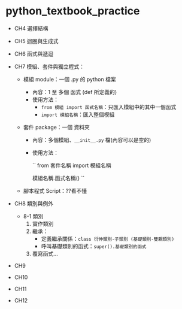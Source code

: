 # python_textbook_practice

- CH4 選擇結構
- CH5 迴圈與生成式
- CH6 函式與遞迴
- CH7 模組、套件與獨立程式：
	
	* 模組 module：一個 .py 的 python 檔案

		- 內容：1 至 多個 函式 (def 所定義的)
		- 使用方法：
			* `from 模組 import 函式名稱`：只匯入模組中的其中一個函式
			* `import 模組名稱`：匯入整個模組
					
	* 套件 package：一個 資料夾
		- 內容：多個模組、`__init__.py` 檔(內容可以是空的)
		- 使用方法：
		
			``
			from 套件名稱 import 模組名稱
		
			模組名稱.函式名稱()
			``
					
	* 腳本程式 Script：??看不懂

- CH8 類別與例外
	* 8-1 類別
		1. 實作類別
		2. 繼承：
			- 定義繼承關係：`class 衍伸類別-子類別 (基礎類別-雙親類別)`
			- 呼叫基礎類別的函式：`super().基礎類別的函式`
		3. 覆寫函式...
- CH9
- CH10
- CH11
- CH12